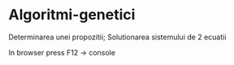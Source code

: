 # Algoritmi-genetici
Determinarea unei propozitii; Solutionarea sistemului de 2 ecuatii

In browser press F12 -> console